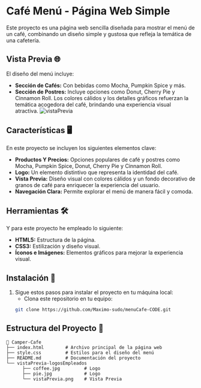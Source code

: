 # Café Menú - Página Web Simple  
Este proyecto es una página web sencilla diseñada para mostrar el menú de un café, combinando un diseño simple y gustosa que refleja la temática de una cafetería.

## **Vista Previa** 🌐
El diseño del menú incluye:
   - **Sección de Cafés:** Con bebidas como Mocha, Pumpkin Spice y más.
   - **Sección de Postres:** Incluye opciones como Donut, Cherry Pie y Cinnamon Roll.
Los colores cálidos y los detalles gráficos refuerzan la temática acogedora del café, brindando una experiencia visual atractiva.
               ![vistaPrevia](https://github.com/user-attachments/assets/fb240595-3aac-4ce8-a76a-6f4728d4f94d)

## **Características** 🖥️
En este proyecto se incluyen los siguientes elementos clave:
- **Productos Y Precios:** Opciones populares de café y postres como Mocha, Pumpkin Spice, Donut, Cherry Pie y Cinnamon Roll.
- **Logo:** Un elemento distintivo que representa la identidad del café.
- **Vista Previa:** Diseño visual con colores cálidos y un fondo decorativo de granos de café para enriquecer la experiencia del usuario.
- **Navegación Clara:** Permite explorar el menú de manera fácil y comoda.

## **Herramientas** 🛠️
Y para este proyecto he empleado lo siguiente: 
- **HTML5:** Estructura de la página.
- **CSS3:** Estilización y diseño visual.
- **Íconos e Imágenes:** Elementos gráficos para mejorar la experiencia visual.

## **Instalación** 🚀  
1. Sigue estos pasos para instalar el proyecto en tu máquina local:
   - Clona este repositorio en tu equipo:
   ```bash
   git clone https://github.com/Maximo-sudo/menuCafe-CODE.git

## **Estructura del Proyecto** 📂 

```plaintext
📁 Camper-Cafe
├── index.html        # Archivo principal de la página web
├── style.css         # Estilos para el diseño del menú
├── README.md         # Documentación del proyecto
└── vistaPrevia-logosEmpleados
      ├── coffee.jpg         # Logo
      ├── pie.jpg            # Logo
      └── vistaPrevia.png    # Vista Previa



